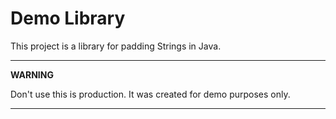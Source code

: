 # Demo Library
This project is a library for padding Strings in Java.

---
**WARNING**

Don't use this is production. It was created for demo purposes only.

---